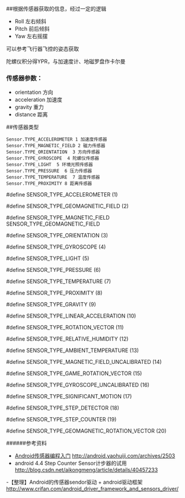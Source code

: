 

##根据传感器获取的信息，经过一定的逻辑

- Roll 左右倾斜
- Pitch 前后倾斜
- Yaw 左右摇摆




可以参考飞行器飞控的姿态获取

陀螺仪积分得YPR，与加速度计、地磁罗盘作卡尔曼



### 传感器参数：

- orientation 方向
- acceleration  加速度
- gravity 重力
- distance 距离





##传感器类型


	Sensor.TYPE_ACCELEROMETER 1 加速度传感器
	Sensor.TYPE_MAGNETIC_FIELD 2 磁力传感器 
	Sensor.TYPE_ORIENTATION  3 方向传感器 
	Sensor.TYPE_GYROSCOPE  4 陀螺仪传感器 
	Sensor.TYPE_LIGHT  5 环境光照传感器 
	Sensor.TYPE_PRESSURE  6 压力传感器 
	Sensor.TYPE_TEMPERATURE  7 温度传感器 
	Sensor.TYPE_PROXIMITY 8 距离传感器



 
 
#define	SENSOR_TYPE_ACCELEROMETER   (1)
 
#define	SENSOR_TYPE_GEOMAGNETIC_FIELD   (2)
 
#define	SENSOR_TYPE_MAGNETIC_FIELD   SENSOR_TYPE_GEOMAGNETIC_FIELD
 
#define	SENSOR_TYPE_ORIENTATION   (3)
 
#define	SENSOR_TYPE_GYROSCOPE   (4)
 
#define	SENSOR_TYPE_LIGHT   (5)
 
#define	SENSOR_TYPE_PRESSURE   (6)
 
#define	SENSOR_TYPE_TEMPERATURE   (7)
 
#define	SENSOR_TYPE_PROXIMITY   (8)
 
#define	SENSOR_TYPE_GRAVITY   (9)
 
#define	SENSOR_TYPE_LINEAR_ACCELERATION   (10)
 
#define	SENSOR_TYPE_ROTATION_VECTOR   (11)
 
#define	SENSOR_TYPE_RELATIVE_HUMIDITY   (12)
 
#define	SENSOR_TYPE_AMBIENT_TEMPERATURE   (13)
 
#define	SENSOR_TYPE_MAGNETIC_FIELD_UNCALIBRATED   (14)
 
#define	SENSOR_TYPE_GAME_ROTATION_VECTOR   (15)
 
#define	SENSOR_TYPE_GYROSCOPE_UNCALIBRATED   (16)
 
#define	SENSOR_TYPE_SIGNIFICANT_MOTION   (17)
 
#define	SENSOR_TYPE_STEP_DETECTOR   (18)
 
#define	SENSOR_TYPE_STEP_COUNTER   (19)
 
#define	SENSOR_TYPE_GEOMAGNETIC_ROTATION_VECTOR   (20)




######参考资料

- [Android传感器编程入门](http://absolute.iteye.com/blog/1190544)  http://android.yaohuiji.com/archives/2503
- android 4.4 Step Counter Sensor计步器的试用 http://blog.csdn.net/aikongmeng/article/details/40457233

-【整理】Android的传感器sendor驱动 + android驱动框架 http://www.crifan.com/android_driver_framework_and_sensors_driver/

